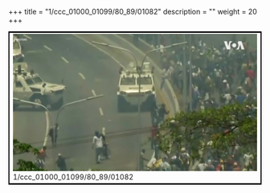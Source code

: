 +++
title = "1/ccc_01000_01099/80_89/01082"
description = ""
weight = 20
+++

<table style="border:2px solid black;max-width:800px;max-height:800px;" 
><tr><td>
<img class="center-fit-jpg"
src="/jpg_/aaa_20190430_NxaOmWaI8sI_01081.jpg">
1/ccc_01000_01099/80_89/01082
</img></td></tr></table>
